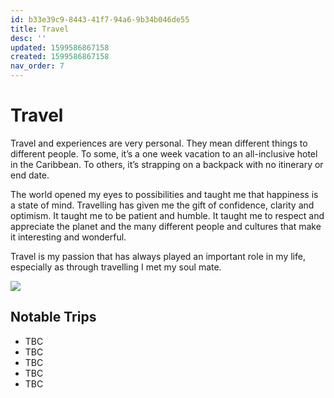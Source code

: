 ```yaml
---
id: b33e39c9-8443-41f7-94a6-9b34b046de55
title: Travel
desc: ''
updated: 1599586867158
created: 1599586867158
nav_order: 7
---
```


# Travel 

Travel and experiences are very personal. They mean different things to different people. To some, it’s a one week vacation to an all-inclusive hotel in the Caribbean. To others, it’s strapping on a backpack with no itinerary or end date.

The world opened my eyes to possibilities and taught me that happiness is a state of mind. Travelling has given me the gift of confidence, clarity and optimism. It taught me to be patient and humble. It taught me to respect and appreciate the planet and the many different people and cultures that make it interesting and wonderful.

Travel is my passion that has always played an important role in my life, especially as through travelling I met my soul mate. 

![](/assets/images/2020-09-10-10-40-08.png)


## Notable Trips

- TBC
- TBC
- TBC
- TBC
- TBC

